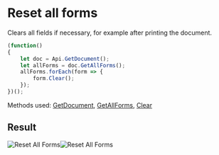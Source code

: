 # Reset all forms

Clears all fields if necessary, for example after printing the document.

<!-- This code snippet is shown in the screenshot. -->

<!-- eslint-skip -->

```ts
(function()
{
    let doc = Api.GetDocument();
    let allForms = doc.GetAllForms();
    allForms.forEach(form => {
        form.Clear();
    });
})();
```

Methods used: [GetDocument](../../../../office-api/usage-api/text-document-api/Api/Methods/GetDocument.md), [GetAllForms](../../../../office-api/usage-api/text-document-api/ApiDocument/Methods/GetAllForms.md), [Clear](../../../../office-api/usage-api/text-document-api/ApiFormBase/Methods/Clear.md)

## Result

<!-- imgpath -->

![Reset All Forms](/assets/images/plugins/reset-all-forms.png#gh-light-mode-only)![Reset All Forms](/assets/images/plugins/reset-all-forms.dark.png#gh-dark-mode-only)
